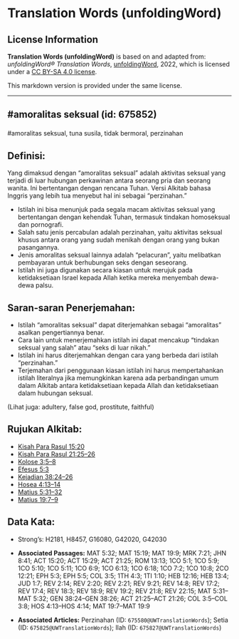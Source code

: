 # Translation Words (unfoldingWord)

## License Information

**Translation Words (unfoldingWord)** is based on and adapted from: _unfoldingWord® Translation Words_, [unfoldingWord](https://unfoldingword.org/utw), 2022, which is licensed under a [CC BY-SA 4.0 license](https://creativecommons.org/licenses/by-sa/4.0/legalcode.en).

This markdown version is provided under the same license.



--------------------------------

## <p>#amoralitas seksual (id: 675852)

\#amoralitas seksual, tuna susila, tidak bermoral, perzinahan

Definisi:
---------

Yang dimaksud dengan “amoralitas seksual” adalah aktivitas seksual yang terjadi di luar hubungan perkawinan antara seorang pria dan seorang wanita. Ini bertentangan dengan rencana Tuhan. Versi Alkitab bahasa Inggris yang lebih tua menyebut hal ini sebagai “perzinahan.”

* Istilah ini bisa menunjuk pada segala macam aktivitas seksual yang bertentangan dengan kehendak Tuhan, termasuk tindakan homoseksual dan pornografi.
* Salah satu jenis percabulan adalah perzinahan, yaitu aktivitas seksual khusus antara orang yang sudah menikah dengan orang yang bukan pasangannya.
* Jenis amoralitas seksual lainnya adalah “pelacuran”, yaitu melibatkan pembayaran untuk berhubungan seks dengan seseorang.
* Istilah ini juga digunakan secara kiasan untuk merujuk pada ketidaksetiaan Israel kepada Allah ketika mereka menyembah dewa\-dewa palsu.

Saran\-saran Penerjemahan:
--------------------------

* Istilah “amoralitas seksual” dapat diterjemahkan sebagai “amoralitas” asalkan pengertiannya benar.
* Cara lain untuk menerjemahkan istilah ini dapat mencakup “tindakan seksual yang salah” atau “seks di luar nikah.”
* Istilah ini harus diterjemahkan dengan cara yang berbeda dari istilah “perzinahan.”
* Terjemahan dari penggunaan kiasan istilah ini harus mempertahankan istilah literalnya jika memungkinkan karena ada perbandingan umum dalam Alkitab antara ketidaksetiaan kepada Allah dan ketidaksetiaan dalam hubungan seksual.

(Lihat juga: adultery, false god, prostitute, faithful)

Rujukan Alkitab:
----------------

* [Kisah Para Rasul 15:20](https://ref.ly/Acts0:0)
* [Kisah Para Rasul 21:25–26](https://ref.ly/Acts0:0)
* [Kolose 3:5–8](https://ref.ly/Col3:5-Col3:8)
* [Efesus 5:3](https://ref.ly/Eph5:3)
* [Kejadian 38:24–26](https://ref.ly/Gen38:24-Gen38:26)
* [Hosea 4:13–14](https://ref.ly/Hos4:13-Hos4:14)
* [Matius 5:31–32](https://ref.ly/Matt5:31-Matt5:32)
* [Matius 19:7–9](https://ref.ly/Matt19:7-Matt19:9)

Data Kata:
----------

* Strong’s: H2181, H8457, G16080, G42020, G42030

* **Associated Passages:** MAT 5:32; MAT 15:19; MAT 19:9; MRK 7:21; JHN 8:41; ACT 15:20; ACT 15:29; ACT 21:25; ROM 13:13; 1CO 5:1; 1CO 5:9; 1CO 5:10; 1CO 5:11; 1CO 6:9; 1CO 6:13; 1CO 6:18; 1CO 7:2; 1CO 10:8; 2CO 12:21; EPH 5:3; EPH 5:5; COL 3:5; 1TH 4:3; 1TI 1:10; HEB 12:16; HEB 13:4; JUD 1:7; REV 2:14; REV 2:20; REV 2:21; REV 9:21; REV 14:8; REV 17:2; REV 17:4; REV 18:3; REV 18:9; REV 19:2; REV 21:8; REV 22:15; MAT 5:31–MAT 5:32; GEN 38:24–GEN 38:26; ACT 21:25–ACT 21:26; COL 3:5–COL 3:8; HOS 4:13–HOS 4:14; MAT 19:7–MAT 19:9
* **Associated Articles:** Perzinahan (ID: `675580@UWTranslationWords`); Setia (ID: `675825@UWTranslationWords`); Ilah (ID: `675827@UWTranslationWords`)

